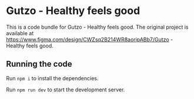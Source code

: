
  # Gutzo - Healthy feels good

  This is a code bundle for Gutzo - Healthy feels good. The original project is available at https://www.figma.com/design/CWZsq2B214WR8aoripABb7/Gutzo - Healthy feels good.

  ## Running the code

  Run `npm i` to install the dependencies.

  Run `npm run dev` to start the development server.
  